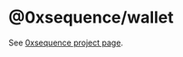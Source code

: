 @0xsequence/wallet
==================

See [0xsequence project page](https://github.com/0xsequence/sequence.js).
